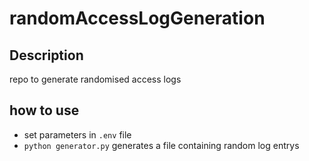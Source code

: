 # randomAccessLogGeneration

## Description

repo to generate randomised access logs

## how to use

- set parameters in `.env` file
- `python generator.py` generates a file containing random log entrys 